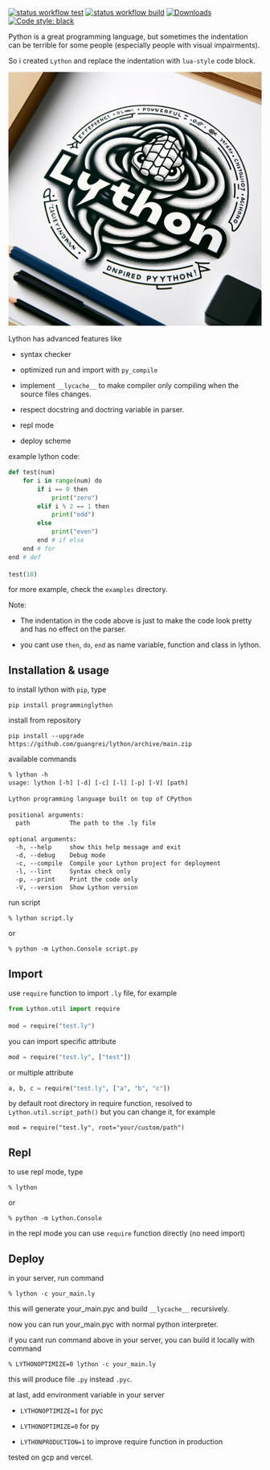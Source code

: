 [![status workflow test](https://github.com/guangrei/lython/actions/workflows/python-app.yml/badge.svg)](https://github.com/guangrei/lython/actions) 
[![status workflow build](https://github.com/guangrei/lython/actions/workflows/release_to_pypi.yml/badge.svg)](https://github.com/guangrei/lython/actions)
[![Downloads](https://static.pepy.tech/badge/programminglython)](https://pepy.tech/project/programminglython)
[![Code style: black ]( https://img.shields.io/badge/code%20style-black-000000.svg )](https://github.com/psf/black)

Python is a great programming language, but sometimes the indentation can be terrible for some people (especially people with visual impairments).

So i created `Lython` and  replace the indentation with `lua-style` code block. 

![Lython](Lython.jpg)

Lython has advanced features like

- syntax checker

- optimized run and import with `py_compile`

- implement `__lycache__` to make compiler only compiling when the source files changes.

- respect docstring and doctring variable in parser.

- repl mode

- deploy scheme

example lython code:

```python
def test(num)
    for i in range(num) do
        if i == 0 then
            print("zero")
        elif i % 2 == 1 then
            print("odd")
        else
            print("even")
        end # if else
    end # for
end # def

test(10)
```

for more example, check the `examples` directory.

Note:

- The indentation in the code above is just to make the code look pretty and has no effect on the parser.

- you cant use `then`, `do`, `end` as name variable, function and class in lython.

## Installation & usage

to install lython with `pip`, type

```
pip install programminglython
```
install from repository
```
pip install --upgrade https://github.com/guangrei/lython/archive/main.zip
```
available commands
```
% lython -h
usage: lython [-h] [-d] [-c] [-l] [-p] [-V] [path]

Lython programming language built on top of CPython

positional arguments:
  path           The path to the .ly file

optional arguments:
  -h, --help     show this help message and exit
  -d, --debug    Debug mode
  -c, --compile  Compile your Lython project for deployment
  -l, --lint     Syntax check only
  -p, --print    Print the code only
  -V, --version  Show Lython version
```

run script
```
% lython script.ly
```
or
```
% python -m Lython.Console script.py
```

## Import

use `require` function to import `.ly` file, for example

```python
from Lython.util import require

mod = require("test.ly")
```
you can import specific attribute
```python
mod = require("test.ly", ["test"])
```
or multiple attribute
```python
a, b, c = require("test.ly", ["a", "b", "c"])
```
by default root directory in require function, resolved to `Lython.util.script_path()` but you can change it, for example
```
mod = require("test.ly", root="your/custom/path")
```

## Repl

to use repl mode, type
```
% lython
```
or
```
% python -m Lython.Console
```
in the repl mode you can use `require` function directly (no need import)

## Deploy

in your server, run command
```
% lython -c your_main.ly
```
this will generate your\_main.pyc and build `__lycache__` recursively.

now you can run your\_main.pyc with normal python interpreter.

if you cant run command above in your server, you can build it locally with command
```
% LYTHONOPTIMIZE=0 lython -c your_main.ly
```
this will produce file `.py` instead `.pyc`.

at last, add environment variable in your server

- `LYTHONOPTIMIZE=1` for pyc 

- `LYTHONOPTIMIZE=0` for py

- `LYTHONPRODUCTION=1` to improve require function in production


tested on gcp and vercel.
